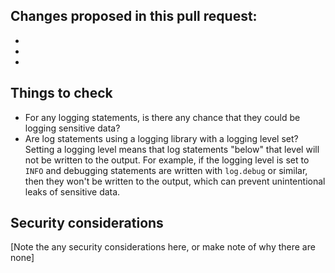 ## Changes proposed in this pull request:

-
-
-

## Things to check

- For any logging statements, is there any chance that they could be logging sensitive data?
- Are log statements using a logging library with a logging level set? Setting a logging level means that log statements "below" that level will not be written to the output. For example, if the logging level is set to `INFO` and debugging statements are written with `log.debug` or similar, then they won't be written to the output, which can prevent unintentional leaks of sensitive data.

## Security considerations

[Note the any security considerations here, or make note of why there are none]
